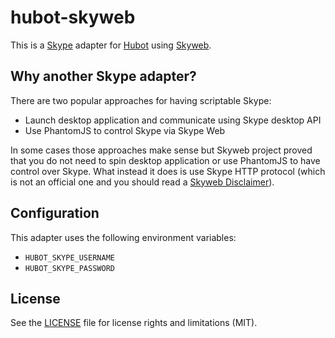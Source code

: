 # hubot-skyweb

This is a [Skype](http://www.skype.com/) adapter for [Hubot](https://hubot.github.com/) using [Skyweb](https://github.com/ShyykoSerhiy/skyweb).

## Why another Skype adapter?

There are two popular approaches for having scriptable Skype:

* Launch desktop application and communicate using Skype desktop API
* Use PhantomJS to control Skype via Skype Web

In some cases those approaches make sense but Skyweb project proved that you do
not need to spin desktop application or use PhantomJS to have control over
Skype. What instead it does is use Skype HTTP protocol (which is not an
official one and you should read a
[Skyweb Disclaimer](https://github.com/ShyykoSerhiy/skyweb#disclaimer)).

## Configuration

This adapter uses the following environment variables:

* `HUBOT_SKYPE_USERNAME`
* `HUBOT_SKYPE_PASSWORD`

## License

See the [LICENSE](LICENSE) file for license rights and limitations (MIT).
